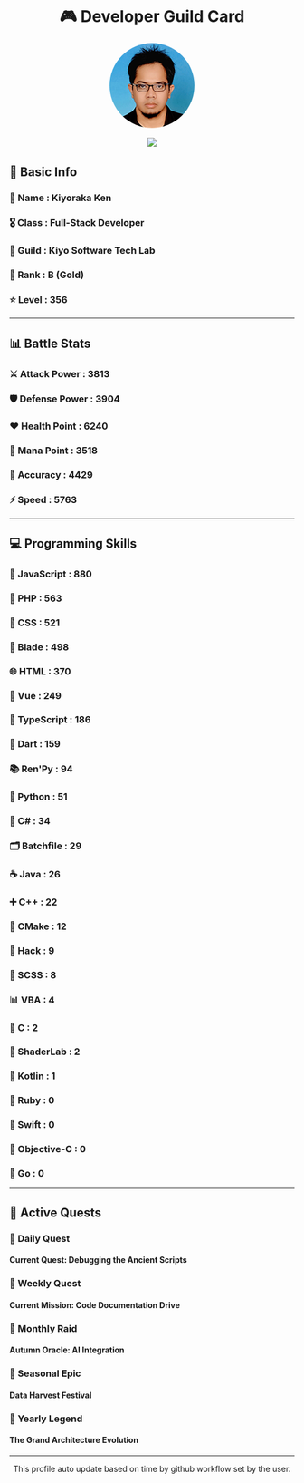 <div align="center">

# 🎮 Developer Guild Card

<!-- Replace with your profile image -->
<img src="./assets/profile.png" width="150" height="150" style="border-radius: 50%"/>

![](https://komarev.com/ghpvc/?username=Kiyoraka&style=flat)
</div>

##  📌 Basic Info
### 👤 Name : Kiyoraka Ken
### 🎖️ Class : Full-Stack Developer
### 🎪 Guild : Kiyo Software Tech Lab 
### 🥇 Rank : B (Gold)
### ⭐ Level : 356

---
## 📊 Battle Stats

### ⚔️ Attack Power  : 3813 
### 🛡️ Defense Power : 3904 
### ❤️ Health Point  : 6240 
### 🔮 Mana Point    : 3518 
### 🎯 Accuracy      : 4429 
### ⚡ Speed         : 5763

---
## 💻 Programming Skills

### 📜 JavaScript : 880
### 🐘 PHP : 563
### 🎨 CSS : 521
### 🧷 Blade : 498
### 🌐 HTML : 370
### 💚 Vue : 249
### 🔷 TypeScript : 186
### 🎯 Dart : 159
### 📚 Ren'Py : 94
### 🐍 Python : 51
### 🎯 C# : 34
### 🗂️ Batchfile : 29
### ☕ Java : 26
### ➕ C++ : 22
### 🧱 CMake : 12
### 🧬 Hack : 9
### 🎨 SCSS : 8
### 📊 VBA : 4
### 🎯 C : 2
### 📄 ShaderLab : 2
### 🔰 Kotlin : 1
### 💎 Ruby : 0
### 📱 Swift : 0
### 🍎 Objective-C : 0
### 🐹 Go : 0

---
## 📜 Active Quests

### 🌅 Daily Quest

#### Current Quest: Debugging the Ancient Scripts

### 📅 Weekly Quest
#### Current Mission: Code Documentation Drive

### 🌙 Monthly Raid
#### Autumn Oracle: AI Integration

### 🌠 Seasonal Epic
#### Data Harvest Festival

### 👑 Yearly Legend
#### The Grand Architecture Evolution

---
<div align="center">
  This profile auto update based on time by github workflow set by the user.
</div>